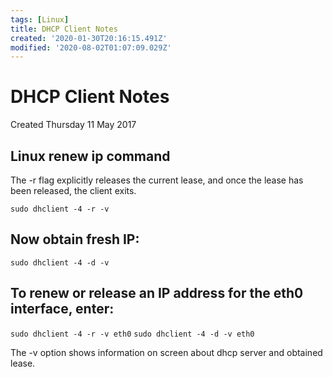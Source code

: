 ```yaml
---
tags: [Linux]
title: DHCP Client Notes
created: '2020-01-30T20:16:15.491Z'
modified: '2020-08-02T01:07:09.029Z'
---
```


# DHCP Client Notes
Created Thursday 11 May 2017


## Linux renew ip command
The -r flag explicitly releases the current lease, and once the lease has been released, the client exits.

`sudo dhclient -4 -r -v`

## Now obtain fresh IP:

`sudo dhclient -4 -d -v`

## To renew or release an IP address for the eth0 interface, enter:

`sudo dhclient -4 -r -v eth0`
`sudo dhclient -4 -d -v eth0`

The -v option shows information on screen about dhcp server and obtained lease.


